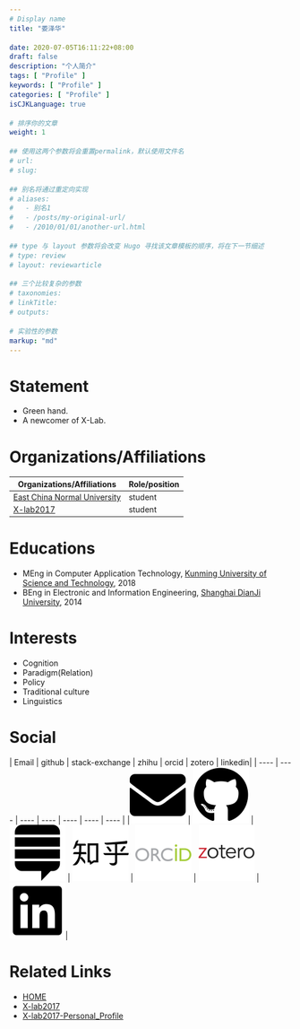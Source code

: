 ```yaml
---
# Display name
title: "娄泽华"

date: 2020-07-05T16:11:22+08:00
draft: false
description: "个人简介"
tags: [ "Profile" ]
keywords: [ "Profile" ]
categories: [ "Profile" ]
isCJKLanguage: true

# 排序你的文章
weight: 1

## 使用这两个参数将会重置permalink，默认使用文件名
# url: 
# slug: 

## 别名将通过重定向实现
# aliases:
#   - 别名1
#   - /posts/my-original-url/
#   - /2010/01/01/another-url.html

## type 与 layout 参数将会改变 Hugo 寻找该文章模板的顺序，将在下一节细述
# type: review
# layout: reviewarticle

## 三个比较复杂的参数
# taxonomies:
# linkTitle: 
# outputs:

# 实验性的参数
markup: "md"
---
```

# Statement
 - Green hand.
 - A newcomer of X-Lab.

# Organizations/Affiliations
|Organizations/Affiliations | Role/position|
|------------ | -------------|
|[East China Normal University](http://www.ecnu.edu.cn/) | student|
|[X-lab2017](https://github.com/X-lab2017) | student|

# Educations
- MEng in Computer Application Technology, [Kunming University of Science and Technology](http://www.kmust.edu.cn/), 2018
- BEng in Electronic and Information Engineering, [Shanghai DianJi University](https://www.sdju.edu.cn/), 2014

# Interests
- Cognition 
- Paradigm(Relation)
- Policy
- Traditional culture
- Linguistics

# Social

[//]: # "available icons to https://sourcethemes.com/academic/docs/page-builder/#icons"
| Email | github | stack-exchange | zhihu | orcid | zotero | linkedin|
| ---- | ---- | ---- | ---- | ---- | ---- | ---- |
|[<img src="../../../static/img/icons/envelope-solid.svg" alt="envelope-fas" width = "100" />](mailto:cs_zhlou@163.com) | [<img src="../../../static/img/icons/github-brands.svg" alt="github-fab" width = "100" />](https://github.com/birdflyi) | [<img src="../../../static/img/icons/stack-exchange-brands.svg" alt="stack-exchange-fab" width = "100" />](https://meta.stackexchange.com/users/569289/bird-fly-i) | [<img src="../../../static/img/icons/zhihu-brands.svg" alt="zhihu-fab" width = "100" />](https://www.zhihu.com/people/birdflyi) | [<img src="../../../static/img/icons/orcid-logo.svg" alt="orcid-ai" width = "100" />](https://orcid.org/0000-0001-9068-4351) | [<img src="../../../static/img/icons/zotero-logo.svg" alt="zotero-ai" width = "100" />](https://www.zotero.org/cs_zhlou) | [<img src="../../../static/img/icons/linkedin-brands.svg" alt="linkedin-fab" width = "100" />](https://www.linkedin.com/in/zehua-lou-76643090/)|

# Related Links
- [HOME](https://birdflyi.github.io/)
- [X-lab2017](https://github.com/X-lab2017)
- [X-lab2017-Personal_Profile](http://www.x-lab.info/author/%E5%A8%84%E6%B3%BD%E5%8D%8E/)
